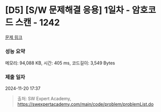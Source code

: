 # [D5] [S/W 문제해결 응용] 1일차 - 암호코드 스캔 - 1242 

[문제 링크](https://swexpertacademy.com/main/code/problem/problemDetail.do?contestProbId=AV15JEKKAM8CFAYD) 

### 성능 요약

메모리: 94,088 KB, 시간: 405 ms, 코드길이: 3,549 Bytes

### 제출 일자

2024-11-20 17:37



> 출처: SW Expert Academy, https://swexpertacademy.com/main/code/problem/problemList.do